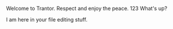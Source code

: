 Welcome to Trantor. Respect and enjoy the peace. 123 What's up?

I am here in your file editing stuff.
